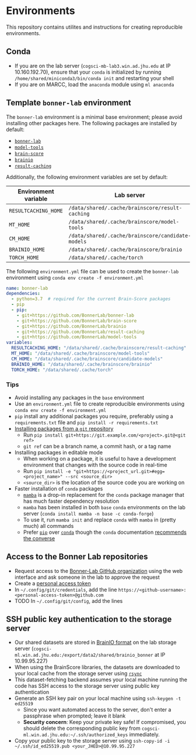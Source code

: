 # Environments

This repository contains utilites and instructions for creating reproducible environments.

## Conda

- If you are on the lab server (`cogsci-mb-lab3.win.ad.jhu.edu` at IP 10.160.192.70), ensure that your `conda` is initialized by running `/home/shared/miniconda3/bin/conda init` and restarting your shell
- If you are on MARCC, load the `anaconda` module using `ml anaconda`

## Template `bonner-lab` environment

The `bonner-lab` environment is a minimal base environment; please avoid installing other packages here. The following packages are installed by default:

- [`bonner-lab`](https://github.com/BonnerLab/bonner-lab)
- [`model-tools`](https://github.com/BonnerLab/model-tools)
- [`brain-score`](https://github.com/BonnerLab/brain-score)
- [`brainio`](https://github.com/BonnerLab/brainio)
- [`result-caching`](https://github.com/BonnerLab/result-caching)

Additionally, the following environment variables are set by default:

| Environment variable     | Lab server                                                     | MARCC                                                          |
| ------------------------ | -------------------------------------------------------------- | -------------------------------------------------------------- |
| `RESULTCACHING_HOME`     | `/data/shared/.cache/brainscore/result-caching`                | `$HOME/work/shared/.cache/brainscore/result-caching`           |
| `MT_HOME`                | `/data/shared/.cache/brainscore/model-tools`                   | `$HOME/work/shared/.cache/brainscore/model-tools`              |
| `CM_HOME`                | `/data/shared/.cache/brainscore/candidate-models`              | `$HOME/work/shared/.cache/brainscore/candidate-models`         |
| `BRAINIO_HOME`           | `/data/shared/.cache/brainscore/brainio`                       | `$HOME/work/shared/.cache/brainscore/brainio`                  |
| `TORCH_HOME`             | `/data/shared/.cache/torch`                                    | `$HOME/work/shared/.cache/torch`                               |

The following `environment.yml` file can be used to create the `bonner-lab` environment using `conda env create -f environment.yml`

```YAML
name: bonner-lab
dependencies:
  - python=3.7  # required for the current Brain-Score packages
  - pip
  - pip:
    - git+https://github.com/BonnerLab/bonner-lab
    - git+https://github.com/BonnerLab/brain-score
    - git+https://github.com/BonnerLab/brainio
    - git+https://github.com/BonnerLab/result-caching
    - git+https://github.com/BonnerLab/model-tools
variables:
  RESULTCACHING_HOME: "/data/shared/.cache/brainscore/result-caching"
  MT_HOME: "/data/shared/.cache/brainscore/model-tools"
  CM_HOME: "/data/shared/.cache/brainscore/candidate-models"
  BRAINIO_HOME: "/data/shared/.cache/brainscore/brainio"
  TORCH_HOME: "/data/shared/.cache/torch"
```

### Tips

- Avoid installing any packages in the `base` environment
- Use an `environment.yml` file to create reproducible environments using `conda env create -f environment.yml`
- `pip` install any additional packages you require, preferably using a `requirements.txt` file and `pip install -r requirements.txt`
- [Installing packages from a `git` repository](https://pip.pypa.io/en/stable/topics/vcs-support/#git)
  - Run `pip install git+https://git.example.com/<project>.git@<git ref>`
  - `git ref` can be a branch name, a commit hash, or a tag name
- Installing packages in editable mode
  - When working on a package, it is useful to have a development environment that changes with the source code in real-time
  - Run `pip install -e "git+https://<project_url.git>#egg=<project_name>" --src <source_dir>`
  - `<source_dir>` is the location of the source code you are working on
- Faster installation of `conda` packages
  - [`mamba`](https://github.com/mamba-org/mamba) is a drop-in replacement for the `conda` package manager that has much faster dependency resolution
  - `mamba` has been installed in both `base` `conda` environments on the lab server (`conda install mamba -n base -c conda-forge`)
  - To use it, run `mamba init` and replace `conda` with `mamba` in (pretty much) all commands
  - Prefer [`pip`](https://pip.pypa.io/en/stable/) over [`conda`](https://docs.conda.io/projects/conda/en/latest/index.html) though the `conda` documentation [recommends the converse](https://www.anaconda.com/blog/understanding-conda-and-pip)

## Access to the Bonner Lab repositories

- Request access to the [Bonner-Lab GitHub organization](https://github.com/BonnerLab) using the web interface and ask someone in the lab to approve the request
- Create a [personal access token](https://github.com/settings/tokens)
- In `~/.config/git/credentials`, add the line `https://<github-username>:<personal-access-token>@github.com`
- TODO In `~/.config/git/config`, add the lines

## SSH public key authentication to the storage server

- Our shared datasets are stored in [BrainIO format](https://github.com/BonnerLab/brainio) on the lab storage server (`cogsci-ml.win.ad.jhu.edu:/export/data2/shared/brainio_bonner` at IP 10.99.95.227)
- When using the BrainScore libraries, the datasets are downloaded to your local cache from the storage server using [`rsync`](https://download.samba.org/pub/rsync/rsync.1)
- This dataset-fetching backend assumes your local machine running the code has SSH access to the storage server using public key authentication
- Generate an SSH key pair on your local machine using `ssh-keygen -t ed25519`
  - Since you want automated access to the server, don't enter a passphrase when prompted; leave it blank
  - **Security concern**: Keep your private key safe! If compromised, you should delete the corresponding public key from `cogsci-ml.win.ad.jhu.edu:~/.ssh/authorized_keys` immediately.
- Copy your public key to the storage server using `ssh-copy-id -i ~/.ssh/id_ed25519.pub <your_JHED>@10.99.95.227`

